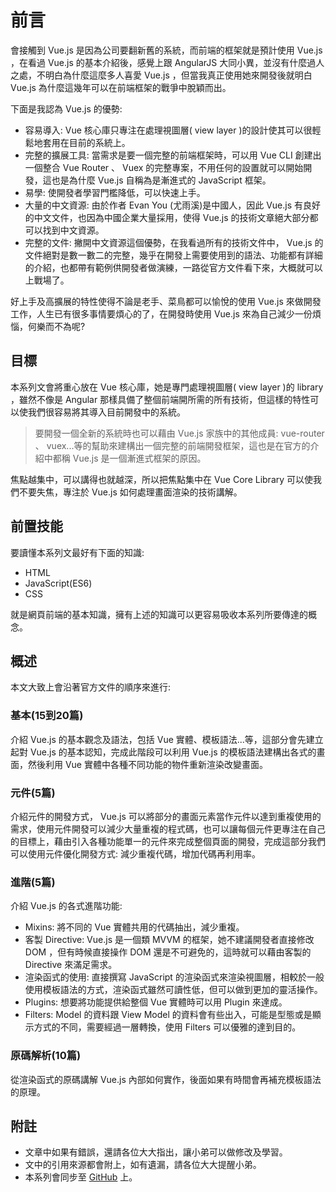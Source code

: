 # 前言

會接觸到 Vue.js 是因為公司要翻新舊的系統，而前端的框架就是預計使用 Vue.js ，在看過 Vue.js 的基本介紹後，感覺上跟 AngularJS 大同小異，並沒有什麼過人之處，不明白為什麼這麼多人喜愛 Vue.js ，但當我真正使用她來開發後就明白 Vue.js 為什麼這幾年可以在前端框架的戰爭中脫穎而出。

下面是我認為 Vue.js 的優勢:

* 容易導入: Vue 核心庫只專注在處理視圖層( view layer )的設計使其可以很輕鬆地套用在目前的系統上。
* 完整的擴展工具: 當需求是要一個完整的前端框架時，可以用 Vue CLI 創建出一個整合 Vue Router 、 Vuex 的完整專案，不用任何的設置就可以開始開發，這也是為什麼 Vue.js 自稱為是漸進式的 JavaScript 框架。
* 易學: 使開發者學習門檻降低，可以快速上手。
* 大量的中文資源: 由於作者 Evan You (尤雨溪)是中國人，因此 Vue.js 有良好的中文文件，也因為中國企業大量採用，使得 Vue.js 的技術文章絕大部分都可以找到中文資源。
* 完整的文件: 撇開中文資源這個優勢，在我看過所有的技術文件中， Vue.js 的文件絕對是數一數二的完整，幾乎在開發上需要使用到的語法、功能都有詳細的介紹，也都帶有範例供開發者做演練，一路從官方文件看下來，大概就可以上戰場了。

好上手及高擴展的特性使得不論是老手、菜鳥都可以愉悅的使用 Vue.js 來做開發工作，人生已有很多事情要煩心的了，在開發時使用 Vue.js 來為自己減少一份煩惱，何樂而不為呢?

## 目標

本系列文會將重心放在 Vue 核心庫，她是專門處理視圖層( view layer )的 library ，雖然不像是 Angular 那樣具備了整個前端開所需的所有技術，但這樣的特性可以使我們很容易將其導入目前開發中的系統。

> 要開發一個全新的系統時也可以藉由 Vue.js 家族中的其他成員: vue-router 、 vuex...等的幫助來建構出一個完整的前端開發框架，這也是在官方的介紹中都稱 Vue.js 是一個漸進式框架的原因。

焦點越集中，可以講得也就越深，所以把焦點集中在 Vue Core Library 可以使我們不要失焦，專注於 Vue.js 如何處理畫面渲染的技術講解。

## 前置技能

要讀懂本系列文最好有下面的知識:

* HTML
* JavaScript(ES6)
* CSS

就是網頁前端的基本知識，擁有上述的知識可以更容易吸收本系列所要傳達的概念。

## 概述

本文大致上會沿著官方文件的順序來進行:

### 基本(15到20篇)

介紹 Vue.js 的基本觀念及語法，包括 Vue 實體、模板語法...等，這部分會先建立起對 Vue.js 的基本認知，完成此階段可以利用 Vue.js 的模板語法建構出各式的畫面，然後利用 Vue 實體中各種不同功能的物件重新渲染改變畫面。

### 元件(5篇)

介紹元件的開發方式， Vue.js 可以將部分的畫面元素當作元件以達到重複使用的需求，使用元件開發可以減少大量重複的程式碼，也可以讓每個元件更專注在自己的目標上，藉由引入各種功能單一的元件來完成整個頁面的開發，完成這部分我們可以使用元件優化開發方式: 減少重複代碼，增加代碼再利用率。

### 進階(5篇)

介紹 Vue.js 的各式進階功能:

* Mixins: 將不同的 Vue 實體共用的代碼抽出，減少重複。
* 客製 Directive: Vue.js 是一個類 MVVM 的框架，她不建議開發者直接修改 DOM ，但有時候直接操作 DOM 還是不可避免的，這時就可以藉由客製的 Directive 來滿足需求。
* 渲染函式的使用: 直接撰寫 JavaScript 的渲染函式來渲染視圖層，相較於一般使用模板語法的方式，渲染函式雖然可讀性低，但可以做到更加的靈活操作。
* Plugins: 想要將功能提供給整個 Vue 實體時可以用 Plugin 來達成。
* Filters: Model 的資料跟 View Model 的資料會有些出入，可能是型態或是顯示方式的不同，需要經過一層轉換，使用 Filters 可以優雅的達到目的。

### 原碼解析(10篇)

從渲染函式的原碼講解 Vue.js 內部如何實作，後面如果有時間會再補充模板語法的原理。

## 附註

* 文章中如果有錯誤，還請各位大大指出，讓小弟可以做修改及學習。
* 文中的引用來源都會附上，如有遺漏，請各位大大提醒小弟。
* 本系列會同步至 [GitHub](https://github.com/peterhpchen/VuejsQuest) 上。